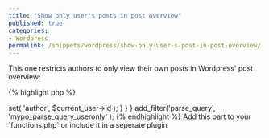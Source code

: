 ```yaml
---
title: "Show only user's posts in post overview"
published: true
categories:
- Wordpress
permalink: /snippets/wordpress/show-only-user-s-post-in-post-overview/
---
```


This one restricts authors to only view their own posts in Wordpress' post overview:

{% highlight php %}
<?
function mypo_parse_query_useronly( $wp_query ) {
  if ( strpos( $_SERVER[ 'REQUEST_URI' ], '/wp-admin/edit.php' ) !== false
    || strpos( $_SERVER[ 'REQUEST_URI' ], '/wp-admin/upload.php' ) !== false ) {
    if ( !current_user_can( 'update_core' ) ) {
      global $current_user;
      $wp_query->set( 'author', $current_user->id );
    }
  }
}

add_filter('parse_query', 'mypo_parse_query_useronly' );
{% endhighlight %}

Add this part to your `functions.php` or include it in a seperate plugin
